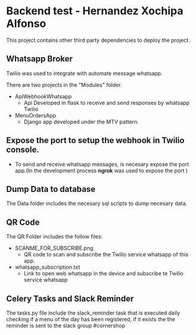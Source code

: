 # Backend test - Hernandez Xochipa Alfonso

This project contains other third party dependencies to deploy the project.

## Whatsapp Broker
Twilio was used to integrate with automate message whatsapp.

There are two projects in the "Modules" folder.

- ApiWebhookWhatsapp
    - Api Developed in flask to receive and send responses by whatsapp Twilio 
- MenuOrdersApp
    - Django app developed under the MTV pattern.

## Expose the port to setup the webhook in Twilio console.
- To send and receive whatsapp messages, is necesary expose the port app.(In  the development process __ngrok__ was used to expose the port )

## Dump Data to database

The Data folder includes the necesary sql scripts to dump necesary data.

## QR Code 

The QR Folder includes the follow files:
- SCANME_FOR_SUBSCRIBE.png
    - QR code to scan and subscribe the Twilio service whatsapp of this app.
- whatsapp_subscription.txt
    - Link to open web whatsapp in the device and subscribe te Twilio service whatsapp

## Celery Tasks and Slack Reminder
The tasks.py file include the slack_reminder task that is executed daily checking if a menu of the day has been registered, if it exists the the reminder is sent to the slack group #cornershop
